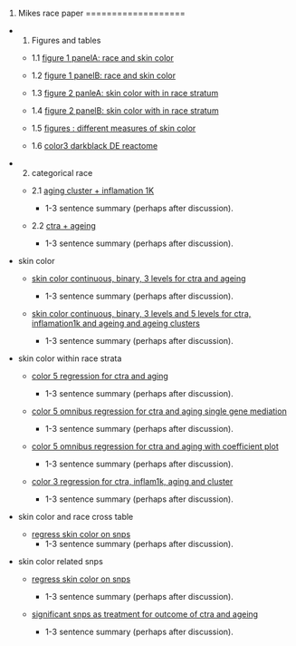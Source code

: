 1. Mikes race paper
===================

-   1. Figures and tables
    
    -  1.1 [figure 1 panelA: race and skin color](/ses/output/race_fig1.html)
    
    -  1.2 [figure 1 panelB: race and skin color](/ses/output/race_fig1_PanelB.html)
    
    -  1.3 [figure 2 panleA: skin color with in race stratum](/ses/output/race_fig2.html)
    
    -  1.4 [figure 2 panelB: skin color with in race stratum](/ses/output/race_fig2_PanelB.html)
    
    -  1.5 [figures : different measures of skin color](/ses/output/skin_color_bubbles.html)
    
    -  1.6 [color3 darkblack DE reactome](/ses/output/Reacfoam_skincolor3_darkblack.jpg)


-  2. categorical race
    
    -   2.1 [aging cluster + inflamation 1K](/ses/output/race_omnibus.html)
        -   1-3 sentence summary (perhaps after discussion).
        
    -   2.2 [ctra + ageing](/ses/output/bespoke_eqtl.html)
        -   1-3 sentence summary (perhaps after discussion).
   

-   skin color
    -   [skin color continuous, binary, 3 levels for ctra and ageing](/ses/output/skincolor_eqtl_bespoke.html)
        -   1-3 sentence summary (perhaps after discussion).

    -   [skin color continuous, binary, 3 levels and 5 levels for ctra, inflamation1k and ageing and ageing clusters](/ses/output/skincolor_summary.html)
        -   1-3 sentence summary (perhaps after discussion).


-   skin color within race strata
    -   [color 5 regression for ctra and aging](/ses/output/race_strata_color5.html)
        -   1-3 sentence summary (perhaps after discussion).
        
    -   [color 5 omnibus regression for ctra and aging single gene mediation](/ses/output/strata_omni_med.html)
        -   1-3 sentence summary (perhaps after discussion).     
        
    -   [color 5 omnibus regression for ctra and aging with coefficient plot](/ses/output/race_strata_color5_coef_plot.html)
        -   1-3 sentence summary (perhaps after discussion).
        
    -   [color 3 regression for ctra, inflam1k, aging and cluster](/ses/output/skin_color3_within_race_strata.html)
        -   1-3 sentence summary (perhaps after discussion).  

-   skin color and race cross table
    -   [regress skin color on snps](/ses/output/skincolor_race_crosscheck.html)
        -   1-3 sentence summary (perhaps after discussion).


-   skin color related snps
    -   [regress skin color on snps](/ses/output/snp_color_asso.html)
        -   1-3 sentence summary (perhaps after discussion).
        
    -   [significant snps as treatment for outcome of ctra and ageing](/ses/output/color_snps_11sig.html)
        -   1-3 sentence summary (perhaps after discussion).        
        
        